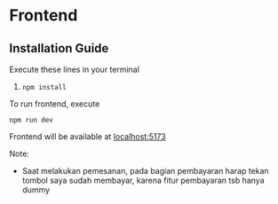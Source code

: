 # Frontend

## Installation Guide

Execute these lines in your terminal

1. `npm install`

To run frontend, execute

`npm run dev`

Frontend will be available at [localhost:5173](localhost:5173)

Note:

- Saat melakukan pemesanan, pada bagian pembayaran harap tekan tombol saya sudah membayar, karena fitur pembayaran tsb hanya dummy
